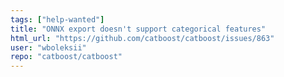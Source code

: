 ```yaml
---
tags: ["help-wanted"]
title: "ONNX export doesn't support categorical features"
html_url: "https://github.com/catboost/catboost/issues/863"
user: "wboleksii"
repo: "catboost/catboost"
---
```


